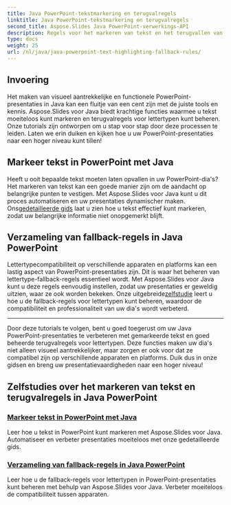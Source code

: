 ```yaml
---
title: Java PowerPoint-tekstmarkering en terugvalregels
linktitle: Java PowerPoint-tekstmarkering en terugvalregels
second_title: Aspose.Slides Java PowerPoint-verwerkings-API
description: Regels voor het markeren van tekst en het terugvallen van lettertypen in Java PowerPoint met Aspose.Slides. Volg onze tutorials om uw presentaties naadloos te verbeteren en te automatiseren.
type: docs
weight: 25
url: /nl/java/java-powerpoint-text-highlighting-fallback-rules/
---
```


## Invoering

Het maken van visueel aantrekkelijke en functionele PowerPoint-presentaties in Java kan een fluitje van een cent zijn met de juiste tools en kennis. Aspose.Slides voor Java biedt krachtige functies waarmee u tekst moeiteloos kunt markeren en terugvalregels voor lettertypen kunt beheren. Onze tutorials zijn ontworpen om u stap voor stap door deze processen te leiden. Laten we erin duiken en kijken hoe u uw PowerPoint-presentaties naar een hoger niveau kunt tillen!

## Markeer tekst in PowerPoint met Java
Heeft u ooit bepaalde tekst moeten laten opvallen in uw PowerPoint-dia's? Het markeren van tekst kan een goede manier zijn om de aandacht op belangrijke punten te vestigen. Met Aspose.Slides voor Java kunt u dit proces automatiseren en uw presentaties dynamischer maken. Ons[gedetailleerde gids](./highlight-text-powerpoint-java/) laat u zien hoe u tekst effectief kunt markeren, zodat uw belangrijke informatie niet onopgemerkt blijft.

## Verzameling van fallback-regels in Java PowerPoint
 Lettertypecompatibiliteit op verschillende apparaten en platforms kan een lastig aspect van PowerPoint-presentaties zijn. Dit is waar het beheren van lettertype-fallback-regels essentieel wordt. Met Aspose.Slides voor Java kunt u deze regels eenvoudig instellen, zodat uw presentaties er geweldig uitzien, waar ze ook worden bekeken. Onze uitgebreide[zelfstudie](./fallback-rules-collection-java-powerpoint/) leert u hoe u de fallback-regels voor lettertypen kunt beheren, waardoor de compatibiliteit en professionaliteit van uw dia's wordt verbeterd.

---

Door deze tutorials te volgen, bent u goed toegerust om uw Java PowerPoint-presentaties te verbeteren met gemarkeerde tekst en goed beheerde terugvalregels voor lettertypen. Deze functies maken uw dia's niet alleen visueel aantrekkelijker, maar zorgen er ook voor dat ze compatibel zijn op verschillende apparaten en platforms. Duik dus in onze gidsen en breng uw presentatievaardigheden naar een hoger niveau!
## Zelfstudies over het markeren van tekst en terugvalregels in Java PowerPoint
### [Markeer tekst in PowerPoint met Java](./highlight-text-powerpoint-java/)
Leer hoe u tekst in PowerPoint kunt markeren met Aspose.Slides voor Java. Automatiseer en verbeter presentaties moeiteloos met onze gedetailleerde gids.
### [Verzameling van fallback-regels in Java PowerPoint](./fallback-rules-collection-java-powerpoint/)
Leer hoe u de fallback-regels voor lettertypen in PowerPoint-presentaties kunt beheren met behulp van Aspose.Slides voor Java. Verbeter moeiteloos de compatibiliteit tussen apparaten.